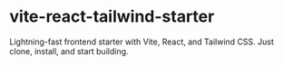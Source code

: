 # vite-react-tailwind-starter
Lightning-fast frontend starter with Vite, React, and Tailwind CSS. Just clone, install, and start building.
